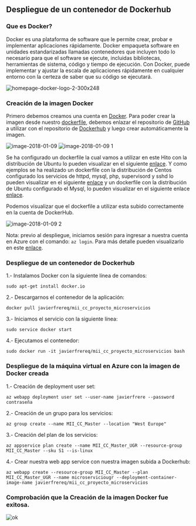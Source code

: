 ## Despliegue de un contenedor de Dockerhub  
### Que es Docker? 
Docker es una plataforma de software que le permite crear, probar e implementar aplicaciones rápidamente. Docker empaqueta software en unidades estandarizadas llamadas contenedores que incluyen todo lo necesario para que el software se ejecute, incluidas bibliotecas, herramientas de sistema, código y tiempo de ejecución. Con Docker, puede implementar y ajustar la escala de aplicaciones rápidamente en cualquier entorno con la certeza de saber que su código se ejecutará.

![homepage-docker-logo-2-300x248](https://user-images.githubusercontent.com/32844919/34720160-0364ff44-f53e-11e7-8bf8-149e51d829f9.png) 
### Creación de la imagen Docker
Primero debemos creamos una cuenta en [Docker](https://hub.docker.com).
Para poder crear la imagen desde nuestro [dockerfile](https://github.com/javierfrereq/MII_CC_Proyecto_MicroServicios/blob/master/Dockerfile), debemos enlazar el repositorio de [GitHub](https://github.com/javierfrereq/MII_CC_Proyecto_MicroServicios) a utilizar con el repositorio de [Dockerhub](https://hub.docker.com/r/javierfrereq/mii_cc_proyecto_microservicios) y luego crear automáticamente la imagen. 

![image-2018-01-09](https://user-images.githubusercontent.com/32844919/34741363-b677f700-f582-11e7-90ab-f1d3e083a8ce.png)
![image-2018-01-09 1](https://user-images.githubusercontent.com/32844919/34741782-1a8d8f88-f584-11e7-90c4-67813812ab96.png)

Se ha configurado un dockerfile la cual vamos a utilizar en este Hito con la distribución de Ubuntu lo pueden visualizar en el siguiente [enlace](https://github.com/javierfrereq/MII_CC_Proyecto_MicroServicios/blob/master/Dockerfile).
Y como ejemplos se ha realizado un dockerfile con la distribución de Centos configurado los servicios de httpd, mysql, php, supervisord y sshd lo pueden visualizar en el siguiente [enlace](https://github.com/javierfrereq/prueba-docker/blob/master/DockerfileCentos) y un dockerfile con la distribución de Ubuntu configurado el Mysql, lo pueden visualizar en el siguiente enlace [enlace]( https://github.com/javierfrereq/prueba-docker/blob/master/DockerfileSQL).

Podemos visualizar que el dockerfile a utilizar esta subido correctamente en la cuenta de DockerHub.

![image-2018-01-09 2](https://user-images.githubusercontent.com/32844919/34743413-eaddaca4-f589-11e7-8a86-c7b2ca27e91f.png)

Nota: previo al despliegue, iniciamos sesión para ingresar a nuestra cuenta en Azure con el comando:
```az login```. Para más detalle pueden visualizarlo en este [enlace](https://github.com/javierfrereq/MII_CC_Proyecto_MicroServicios/tree/master/automatizacion).

### Despliegue de un contenedor de Dockerhub
1.- Instalamos Docker con la siguiente línea de comandos:

`sudo apt-get install docker.io`

2.- Descargarnos el contenedor de la aplicación:

`docker pull javierfrereq/mii_cc_proyecto_microservicios`

3.- Iniciamos el servicio con la siguiente línea:

`sudo service docker start`

4.- Ejecutamos el contenedor:

`sudo docker run -it javierfrereq/mii_cc_proyecto_microservicios bash`

### Despliegue de la máquina virtual en Azure con la imagen de Docker creada
1.- Creación de deployment user set:

`az webapp deployment user set --user-name javierfrere --password contraseña`

2.- Creación de un grupo para los servicios:

`az group create --name MII_CC_Master --location "West Europe"`

3.- Creación del plan de los servicios:

`az appservice plan create --name MII_CC_Master_UGR --resource-group MII_CC_Master --sku S1 --is-linux`

4.- Crear nuestra web app service con nuestra imagen subida a Dockerhub:

`az webapp create --resource-group MII_CC_Master --plan MII_CC_Master_UGR --name microserviciougr --deployment-container-image-name javierfrereq/mii_cc_proyecto_microservicios`

### Comprobación que la Creación de la imagen Docker fue exitosa.
![ok](https://user-images.githubusercontent.com/32844919/34740581-2dfadeda-f580-11e7-8452-b13152054cb3.PNG)


